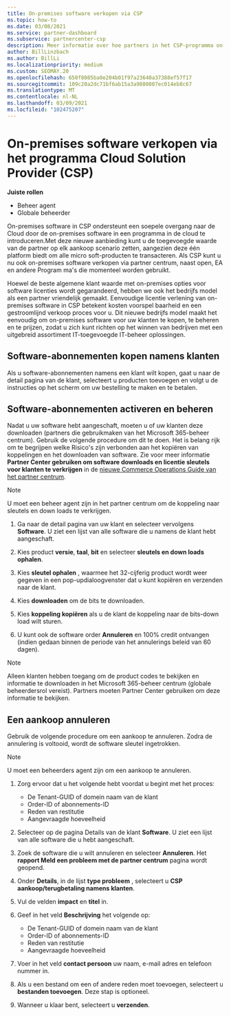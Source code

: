 ```yaml
---
title: On-premises software verkopen via CSP
ms.topic: how-to
ms.date: 03/08/2021
ms.service: partner-dashboard
ms.subservice: partnercenter-csp
description: Meer informatie over hoe partners in het CSP-programma on-premises software-abonnementen kunnen kopen, beheren, verkopen en annuleren namens klanten in het partner centrum.
author: BillLinzbach
ms.author: BillLi
ms.localizationpriority: medium
ms.custom: SEOMAY.20
ms.openlocfilehash: 650f8085ba0e204b01f97a23640a37388ef57f17
ms.sourcegitcommit: 109c20a2dc71bf6ab15a3a9880807ec014eb8c67
ms.translationtype: MT
ms.contentlocale: nl-NL
ms.lasthandoff: 03/09/2021
ms.locfileid: "102475207"
---
```

# <a name="sell-on-premises-software-through-the-cloud-solution-provider-csp-program"></a>On-premises software verkopen via het programma Cloud Solution Provider (CSP)

**Juiste rollen**

- Beheer agent
- Globale beheerder

On-premises software in CSP ondersteunt een soepele overgang naar de Cloud door de on-premises software in een programma in de cloud te introduceren.Met deze nieuwe aanbieding kunt u de toegevoegde waarde van de partner op elk aankoop scenario zetten, aangezien deze één platform biedt om alle micro soft-producten te transacteren. Als CSP kunt u nu ook on-premises software verkopen via partner centrum, naast open, EA en andere Program ma's die momenteel worden gebruikt.  
 
Hoewel de beste algemene klant waarde met on-premises opties voor software licenties wordt gegarandeerd, hebben we ook het bedrijfs model als een partner vriendelijk gemaakt. Eenvoudige licentie verlening van on-premises software in CSP betekent kosten voorspel baarheid en een gestroomlijnd verkoop proces voor u. Dit nieuwe bedrijfs model maakt het eenvoudig om on-premises software voor uw klanten te kopen, te beheren en te prijzen, zodat u zich kunt richten op het winnen van bedrijven met een uitgebreid assortiment IT-toegevoegde IT-beheer oplossingen.

## <a name="buy-software-subscriptions-on-behalf-of-customers"></a>Software-abonnementen kopen namens klanten

Als u software-abonnementen namens een klant wilt kopen, gaat u naar de detail pagina van de klant, selecteert u producten toevoegen en volgt u de instructies op het scherm om uw bestelling te maken en te betalen.

## <a name="activate-and-manage-software-subscriptions"></a>Software-abonnementen activeren en beheren

Nadat u uw software hebt aangeschaft, moeten u of uw klanten deze downloaden (partners die gebruikmaken van het Microsoft 365-beheer centrum). Gebruik de volgende procedure om dit te doen. Het is belang rijk om te begrijpen welke Risico's zijn verbonden aan het kopiëren van koppelingen en het downloaden van software. Zie voor meer informatie **Partner Center gebruiken om software downloads en licentie sleutels voor klanten te verkrijgen** in de [nieuwe Commerce Operations Guide van het partner centrum](https://partner.microsoft.com/resources/detail/partner-center-new-commerce-operations-guide-pdf).

>[!NOTE]
>U moet een beheer agent zijn in het partner centrum om de koppeling naar sleutels en down loads te verkrijgen.

1. Ga naar de detail pagina van uw klant en selecteer vervolgens **Software**. U ziet een lijst van alle software die u namens de klant hebt aangeschaft.

2. Kies product **versie**, **taal**, **bit** en selecteer **sleutels en down loads ophalen**. 

3. Kies **sleutel ophalen** , waarmee het 32-cijferig product wordt weer gegeven in een pop-updialoogvenster dat u kunt kopiëren en verzenden naar de klant. 

4. Kies **downloaden** om de bits te downloaden. 

5. Kies **koppeling kopiëren** als u de klant de koppeling naar de bits-down load wilt sturen. 

6. U kunt ook de software order **Annuleren** en 100% credit ontvangen (indien gedaan binnen de periode van het annulerings beleid van 60 dagen).

>[!NOTE]
>Alleen klanten hebben toegang om de product codes te bekijken en informatie te downloaden in het Microsoft 365-beheer centrum (globale beheerdersrol vereist). Partners moeten Partner Center gebruiken om deze informatie te bekijken.

## <a name="cancel-a-purchase"></a>Een aankoop annuleren

Gebruik de volgende procedure om een aankoop te annuleren. Zodra de annulering is voltooid, wordt de software sleutel ingetrokken.

>[!NOTE]
>U moet een beheerders agent zijn om een aankoop te annuleren. 

1.  Zorg ervoor dat u het volgende hebt voordat u begint met het proces: 
    - De Tenant-GUID of domein naam van de klant
    - Order-ID of abonnements-ID
    - Reden van restitutie
    - Aangevraagde hoeveelheid

2.  Selecteer op de pagina Details van de klant **Software**. U ziet een lijst van alle software die u hebt aangeschaft. 

3.  Zoek de software die u wilt annuleren en selecteer **Annuleren**. Het **rapport Meld een probleem met de partner centrum** pagina wordt geopend. 

4.  Onder **Details**, in de lijst **type probleem** , selecteert u **CSP aankoop/terugbetaling namens klanten**.

5.  Vul de velden **impact** en **titel** in. 

6.  Geef in het veld **Beschrijving** het volgende op: 
    -   De Tenant-GUID of domein naam van de klant
    -   Order-ID of abonnements-ID
    -   Reden van restitutie
    -   Aangevraagde hoeveelheid

7.  Voer in het veld **contact persoon** uw naam, e-mail adres en telefoon nummer in. 

8.  Als u een bestand om een of andere reden moet toevoegen, selecteert u **bestanden toevoegen**. Deze stap is optioneel. 

9.  Wanneer u klaar bent, selecteert u **verzenden**.